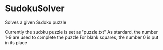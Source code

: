 SudokuSolver
============

Solves a given Sudoku puzzle

Currently the sudoku puzzle is set as "puzzle.txt"
As standard, the number 1-9 are used to complete the puzzle
For blank squares, the number 0 is put in its place
